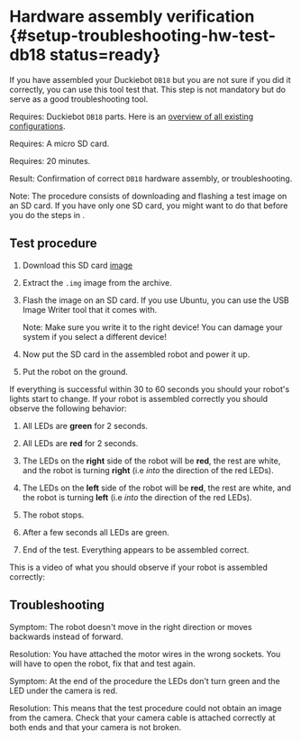 # Hardware assembly verification {#setup-troubleshooting-hw-test-db18 status=ready}

If you have assembled your Duckiebot `DB18` but you are not sure if you did it correctly, you can use this tool test that. This step is not mandatory but do serve as a good troubleshooting tool.

<div class='requirements' markdown="1">

Requires: Duckiebot `DB18` parts. Here is an [overview of all existing configurations](#duckiebot-configurations).

Requires: A micro SD card.

Requires: 20 minutes.

Result: Confirmation of correct `DB18` hardware assembly, or troubleshooting.

</div>

Note: The procedure consists of downloading and flashing a test image on an SD card. If you have only one SD card, you might want to do that before you do the steps in [](#setup-duckiebot).

## Test procedure

1. Download this SD card [image](https://duckietown-public-storage.s3.amazonaws.com/disk_image/DB18_hw_test_image_13_07_2020_shrunk.img.gz)

2. Extract the `.img` image from the archive.

3. Flash the image on an SD card. If you use Ubuntu, you can use the USB Image Writer tool that it comes with.

    Note: Make sure you write it to the right device! You can damage your system if you select a different device!

4. Now put the SD card in the assembled robot and power it up.

5. Put the robot on the ground.

If everything is successful within 30 to 60 seconds you should your robot's lights start to change. If your robot is assembled correctly you should observe the following behavior:

1. All LEDs are __green__ for 2 seconds.

2. All LEDs are __red__ for 2 seconds.

3. The LEDs on the __right__ side of the robot will be __red__, the rest are white, and the robot is turning __right__ (i.e _into_ the direction of the red LEDs).

4. The LEDs on the __left__ side of the robot will be __red__, the rest are white, and the robot is turning __left__ (i.e _into_ the direction of the red LEDs).

5. The robot stops.

6. After a few seconds all LEDs are green.

7. End of the test. Everything appears to be assembled correct.

This is a video of what you should observe if your robot is assembled correctly:

<dtvideo src="vimeo:438103873"/>  


## Troubleshooting

Symptom: The robot doesn't move in the right direction or moves backwards instead of forward.

Resolution: You have attached the motor wires in the wrong sockets. You will have to open the robot, fix that and test again.

Symptom: At the end of the procedure the LEDs don't turn green and the LED under the camera is red.

Resolution: This means that the test procedure could not obtain an image from the camera. Check that your camera cable is attached correctly at both ends and that your camera is not broken.
